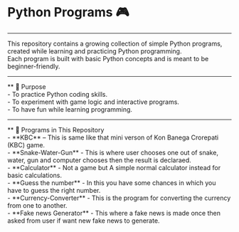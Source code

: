# Python Programs 🎮

<hr>


This repository contains a growing collection of simple Python programs, created while learning and practicing Python programming.  
Each program is built with basic Python concepts and is meant to be beginner-friendly.
<hr>
** 🎯 Purpose
<br>
- To practice Python coding skills.
<br>
- To experiment with game logic and interactive programs.
<br>
- To have fun while learning programming.
<hr>
** 📂 Programs in This Repository
<br>
- **KBC** – This is same like that mini verson of Kon Banega Crorepati (KBC) game.
<br>
- **Snake-Water-Gun** - This is where user chooses one out of snake, water, gun and computer chooses then the result is declaraed.
<br>
- **Calculator** - Not a game but A simple normal calculator instead for basic calculations.
<br>
- **Guess the number** - In this you have some chances in which you have to guess the right number.
<br>
- **Currency-Converter** - This is the program for converting the currency from one to another.
<br>
- **Fake news Generator** - This where a fake news is made once then asked from user if want new fake news to generate.

